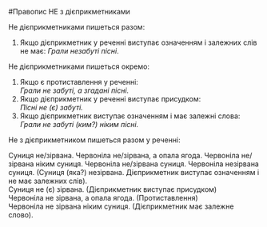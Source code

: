 #Правопис НЕ з дiєприкметниками


<span class="p1">Не</span> дiєприкметниками пишеться разом:

<ol>
<li>Якщо дiєприкметник у реченнi виступає означенням i залежних слiв не має: <i>Грали незабутi пiснi</i>.</li>
</ol>

<span class="p1">Не</span> дiєприкметниками пишеться окремо:

<ol>
<li> Якщо є протиставлення у реченнi:<br>
<i>Грали не забутi, а згаданi пiснi.</i></li>
<li> Якщо дiєприкметник у реченнi виступає присудком:<br>
<i>Пiснi не (є) забутi.</i></li>
<li> Якщо дiєприкметник виступає означенням i має залежнi слова:<br>
<i>Грали не забутi (ким?) нiким пiснi.</i></li>
</ol>


<quiz> 
    <question>
       <p>Не з дієприкметником пишеться разом у реченні:</p>
           <answer correct>Суниця не/зірвана.</answer>
           <answer>Червоніла не/зірвана, а опала ягода.</answer>
           <answer>Червоніла не/зірвана ніким суниця.</answer>
           <answer>Червоніла не/зірвана суниця.</answer>
      <explanation>
Червоніла незірвана суниця. (Суниця (яка?) незірвана. Дієприкметник виступає означенням і не має залежних слів).<br>
Суниця не (є) зірвана. (Дієприкметник виступає присудком)<br>
Червоніла не зірвана, а опала ягода. (Протиставлення)<br>
Червоніла не зірвана ніким суниця. (Дієприкметник має залежне слово).<br>
</explanation>
    </question>
</quiz> 

